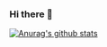 ### Hi there 👋
[![Anurag's github stats](https://github-readme-stats.vercel.app/api?username=zzy102)](https://github.com/anuraghazra/github-readme-stats)
<!--
**zzy102/zzy102** is a ✨ _special_ ✨ repository because its `README.md` (this file) appears on your GitHub profile.

Here are some ideas to get you started:

- 🔭 I’m currently working on ...
- 🌱 I’m currently learning ...
- 👯 I’m looking to collaborate on ...
- 🤔 I’m looking for help with ...
- 💬 Ask me about ...
- 📫 How to reach me: ...
- 😄 Pronouns: ...
- ⚡ Fun fact: ...
-->
